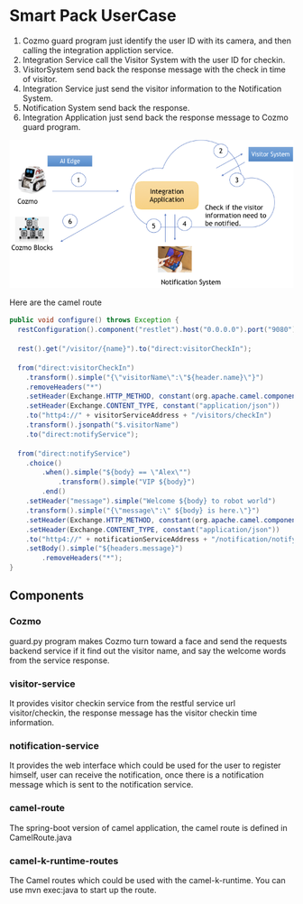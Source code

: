 # Smart Pack UserCase

1. Cozmo guard program just identify the user ID with its camera,  and then calling the integration appliction service.
2. Integration Service call the Visitor System with the user ID for checkin.
3. VisitorSystem send back the response message with the check in time of visitor.
4. Integration Service just send the visitor information to the Notification System.
5. Notification System send back the response.
6. Integration Application just send back the response message to Cozmo guard program.



![image-system](image-system.png)



 Here are the camel route
```java
public void configure() throws Exception {
  restConfiguration().component("restlet").host("0.0.0.0").port("9080");

  rest().get("/visitor/{name}").to("direct:visitorCheckIn");

  from("direct:visitorCheckIn")
    .transform().simple("{\"visitorName\":\"${header.name}\"}")
    .removeHeaders("*")
    .setHeader(Exchange.HTTP_METHOD, constant(org.apache.camel.component.http4.HttpMethods.POST))
    .setHeader(Exchange.CONTENT_TYPE, constant("application/json"))
    .to("http4://" + visitorServiceAddress + "/visitors/checkIn")
    .transform().jsonpath("$.visitorName")
    .to("direct:notifyService");

  from("direct:notifyService")
    .choice()
        .when().simple("${body} == \"Alex\"")
            .transform().simple("VIP ${body}")
        .end()
    .setHeader("message").simple("Welcome ${body} to robot world")
    .transform().simple("{\"message\":\" ${body} is here.\"}")
    .setHeader(Exchange.HTTP_METHOD, constant(org.apache.camel.component.http4.HttpMethods.POST))
    .setHeader(Exchange.CONTENT_TYPE, constant("application/json"))
    .to("http4://" + notificationServiceAddress + "/notification/notify")
    .setBody().simple("${headers.message}")
        .removeHeaders("*");
}

```

## Components

### Cozmo

guard.py program makes Cozmo turn toward a face and send the requests backend service if it
find out the visitor name, and say the welcome words from the service response.

### visitor-service

It provides visitor checkin service from the restful service url visitor/checkin, the response message has the visitor checkin time information. 

### notification-service

It provides the web interface which could be used for the user to register himself,  user can receive the notification, once there is a notification message which is sent to the notification service. 

### camel-route

The spring-boot version of camel application, the camel route is defined in CamelRoute.java

### camel-k-runtime-routes

The Camel routes which could be used with the camel-k-runtime. You can use mvn exec:java to start up the route.



